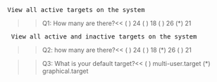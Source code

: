 <pre>View all active targets on the system </pre>
>>Q1: How many are there?<<
( ) 24
( ) 18
( ) 26
(*) 21

<pre> View all active and inactive targets on the system</pre>
>>Q2: how many are there?<<
( ) 24
( ) 18
(*) 26
( ) 21

>>Q3: What is your default target?<<
( ) multi-user.target
(*) graphical.target


